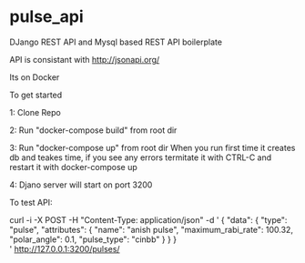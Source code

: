 # pulse_api


DJango REST API and Mysql based REST API boilerplate

API is consistant with http://jsonapi.org/

Its on Docker

To get started 

1: Clone Repo

2: Run "docker-compose build" from root dir

3: Run "docker-compose up" from root dir 
   When you run first time it creates db and teakes time, if you see any errors termitate it with CTRL-C 
   and restart it with docker-compose up
   
4: Djano server will start on port 3200


To test API:


curl -i -X POST -H "Content-Type: application/json" -d '
{
    "data": {
        "type": "pulse",
        "attributes": {
            "name": "anish pulse", 
            "maximum_rabi_rate": 100.32,
            "polar_angle": 0.1,
            "pulse_type": "cinbb"
        }
    }
}  
' http://127.0.0.1:3200/pulses/


  
